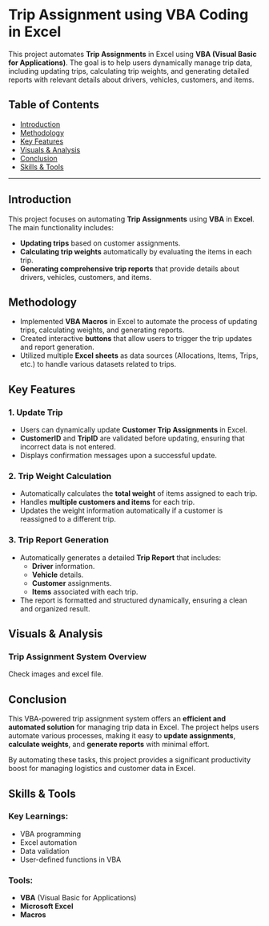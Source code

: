 # Trip Assignment using VBA Coding in Excel

This project automates **Trip Assignments** in Excel using **VBA (Visual Basic for Applications)**. The goal is to help users dynamically manage trip data, including updating trips, calculating trip weights, and generating detailed reports with relevant details about drivers, vehicles, customers, and items.

## Table of Contents
- [Introduction](#introduction)
- [Methodology](#methodology)
- [Key Features](#key-features)
- [Visuals & Analysis](#visuals--analysis)
- [Conclusion](#conclusion)
- [Skills & Tools](#skills--tools)

---

## Introduction
This project focuses on automating **Trip Assignments** using **VBA** in **Excel**. The main functionality includes:
- **Updating trips** based on customer assignments.
- **Calculating trip weights** automatically by evaluating the items in each trip.
- **Generating comprehensive trip reports** that provide details about drivers, vehicles, customers, and items.

## Methodology
- Implemented **VBA Macros** in Excel to automate the process of updating trips, calculating weights, and generating reports.
- Created interactive **buttons** that allow users to trigger the trip updates and report generation.
- Utilized multiple **Excel sheets** as data sources (Allocations, Items, Trips, etc.) to handle various datasets related to trips.

## Key Features

### 1. **Update Trip**
- Users can dynamically update **Customer Trip Assignments** in Excel.
- **CustomerID** and **TripID** are validated before updating, ensuring that incorrect data is not entered.
- Displays confirmation messages upon a successful update.

### 2. **Trip Weight Calculation**
- Automatically calculates the **total weight** of items assigned to each trip.
- Handles **multiple customers and items** for each trip.
- Updates the weight information automatically if a customer is reassigned to a different trip.

### 3. **Trip Report Generation**
- Automatically generates a detailed **Trip Report** that includes:
  - **Driver** information.
  - **Vehicle** details.
  - **Customer** assignments.
  - **Items** associated with each trip.
- The report is formatted and structured dynamically, ensuring a clean and organized result.

## Visuals & Analysis

### Trip Assignment System Overview
Check images and excel file.

## Conclusion
This VBA-powered trip assignment system offers an **efficient and automated solution** for managing trip data in Excel. The project helps users automate various processes, making it easy to **update assignments**, **calculate weights**, and **generate reports** with minimal effort.

By automating these tasks, this project provides a significant productivity boost for managing logistics and customer data in Excel.

## Skills & Tools
### Key Learnings:
- VBA programming
- Excel automation
- Data validation
- User-defined functions in VBA

### Tools:
- **VBA** (Visual Basic for Applications)
- **Microsoft Excel**
- **Macros**
